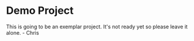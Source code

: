 Demo Project
============

This is going to be an exemplar project. It's not ready yet so please leave it alone. - Chris